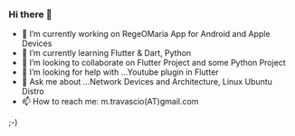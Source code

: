### Hi there 👋

- 🔭 I’m currently working on RegeOMaria App for Android and Apple Devices
- 🌱 I’m currently learning Flutter & Dart, Python
- 👯 I’m looking to collaborate on Flutter Project and some Python Project
- 🤔 I’m looking for help with ...Youtube plugin in Flutter
- 💬 Ask me about ...Network Devices and Architecture, Linux Ubuntu Distro
- 📫 How to reach me: m.travascio(AT)gmail.com

;-)


<!--
**mtravascio/mtravascio** is a ✨ _special_ ✨ repository because its `README.md` (this file) appears on your GitHub profile.

Here are some ideas to get you started:

- 🔭 I’m currently working on RegeOMaria App for Android and Apple Devices
- 🌱 I’m currently learning Flutter & Dart, Python
- 👯 I’m looking to collaborate on Flutter Project and some Network Python Project 
- 🤔 I’m looking for help with ...Youtube plugin in Flutter
- 💬 Ask me about ...Network Architecture, Linux Ubuntu Distro.
- 📫 How to reach me: m.travascio@gmail.com
- 😄 Pronouns: ...
- ⚡ Fun fact: ...
-->
